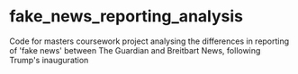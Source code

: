 # fake_news_reporting_analysis
 Code for masters coursework project analysing the differences in  reporting of 'fake news' between The Guardian and Breitbart News, following Trump's inauguration
